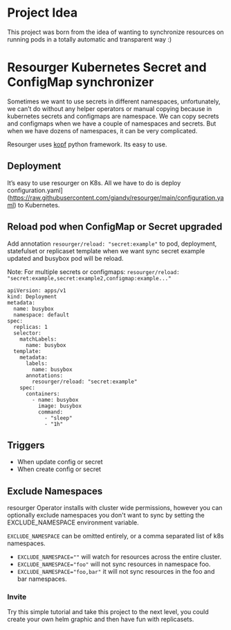 # Project Idea

This project was born from the idea of wanting to synchronize resources on running pods in a totally automatic and transparent way :)

# Resourger Kubernetes Secret and ConfigMap synchronizer

Sometimes we want to use secrets in different namespaces, unfortunately, we can’t do without any helper operators or manual copying because in kubernetes secrets and configmaps are namespace. We can copy secrets and configmaps when we have a couple of namespaces and secrets. But when we have dozens of namespaces, it can be very complicated.

Resourger uses [kopf](https://github.com/nolar/kopf) python framework. Its easy to use.

## Deployment
It’s easy to use resourger on K8s. All we have to do is deploy configuration.yaml](https://raw.githubusercontent.com/giandv/resourger/main/configuration.yaml) to Kubernetes.

## Reload pod when ConfigMap or Secret upgraded
Add annotation `resourger/reload: "secret:example"` to pod, deployment, statefulset or replicaset template when we want sync secret example updated and busybox pod will be reload.

Note: For multiple secrets or configmaps:
`resourger/reload: "secret:example,secret:example2,configmap:example..."`

```
apiVersion: apps/v1
kind: Deployment
metadata:
  name: busybox
  namespace: default
spec:
  replicas: 1
  selector:
    matchLabels:
      name: busybox
  template:
    metadata:
      labels:
        name: busybox
      annotations:
        resourger/reload: "secret:example"
    spec:
      containers:
        - name: busybox
          image: busybox
          command:
            - "sleep"
            - "1h"
```
## Triggers
 - When update config or secret
 - When create config or secret

## Exclude Namespaces

resourger Operator installs with cluster wide permissions, however you can optionally exclude namespaces you don't want to sync by setting the EXCLUDE_NAMESPACE environment variable.

`EXCLUDE_NAMESPACE` can be omitted entirely, or a comma separated list of k8s namespaces.

- `EXCLUDE_NAMESPACE=""` will watch for resources across the entire cluster.
- `EXCLUDE_NAMESPACE="foo"` will not sync resources in namespace foo.
- `EXCLUDE_NAMESPACE="foo,bar"` it will not sync resources in the foo and bar namespaces.

### Invite

Try this simple tutorial and take this project to the next level, you could create your own helm graphic and then have fun with replicasets.
